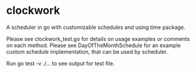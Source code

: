# clockwork
A scheduler in go with customizable schedules and using time package.

Please see clockwork_test.go for details on usage examples or comments on each method.
Please see DayOfTheMonthSchedule for an example custom schedule implementation, that can be used by scheduler.

Run go test -v ./... to see output for test file.

